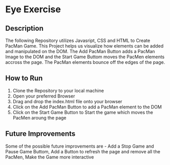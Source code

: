 # Eye Exercise
## Description 
<p>The following Repository utilizes Javasript, CSS and HTML to Create PacMan Game. 
This Project helps us visualize how elements can be added and manipulated on the DOM.
The Add PacMan Button adds a PacMan Image to the DOM and the Start Game Buttom moves the PacMen
elements accross the page. The PacMan elements bounce off the edges of the page.
</p>

## How to Run
<ol>
    <li>Clone the Repository to your local machine</li>
    <li>Open your preferred Browser</li>
    <li>Drag and drop the index.html file onto your browser</li>
    <li>Click on the Add PacMan Button to add a PacMan element to the DOM</li>
    <li>Click on the Start Game Button to Start the game which moves the PacMen aroung the page</li>
</ol>

## Future Improvements 
</p> Some of the possible future improvements are - Add a Stop Game and Pause Game Buttom, Add a Button to refresh the page and remove 
all the PacMen, Make the Game more interactive<p>